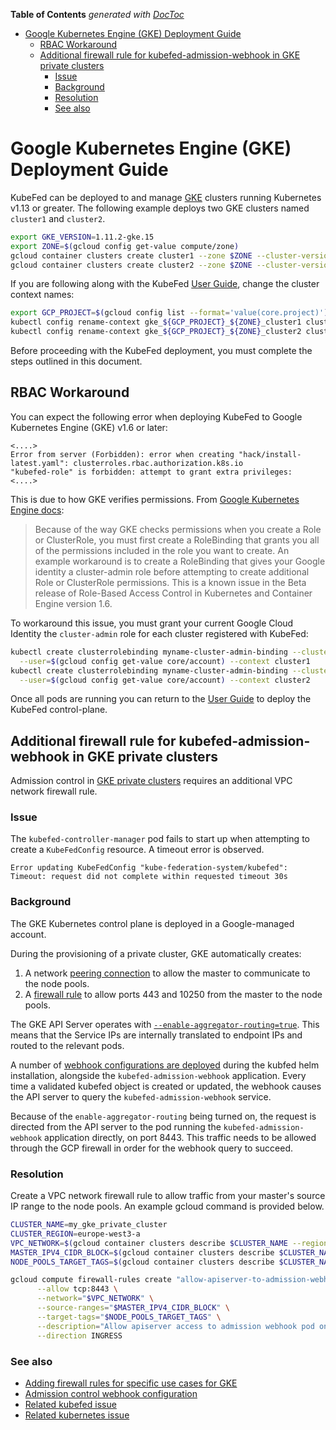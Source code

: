 <!-- START doctoc generated TOC please keep comment here to allow auto update -->
<!-- DON'T EDIT THIS SECTION, INSTEAD RE-RUN doctoc TO UPDATE -->
**Table of Contents**  *generated with [DocToc](https://github.com/thlorenz/doctoc)*

- [Google Kubernetes Engine (GKE) Deployment Guide](#google-kubernetes-engine-gke-deployment-guide)
  - [RBAC Workaround](#rbac-workaround)
  - [Additional firewall rule for kubefed-admission-webhook in GKE private clusters](#additional-firewall-rule-for-kubefed-admission-webhook-in-gke-private-clusters)
    - [Issue](#issue)
    - [Background](#background)
    - [Resolution](#resolution)
    - [See also](#see-also)

<!-- END doctoc generated TOC please keep comment here to allow auto update -->

# Google Kubernetes Engine (GKE) Deployment Guide

KubeFed can be deployed to and manage [GKE](https://cloud.google.com/kubernetes-engine/) clusters running
Kubernetes v1.13 or greater. The following example deploys two GKE clusters named `cluster1` and `cluster2`.

```bash
export GKE_VERSION=1.11.2-gke.15
export ZONE=$(gcloud config get-value compute/zone)
gcloud container clusters create cluster1 --zone $ZONE --cluster-version $GKE_VERSION
gcloud container clusters create cluster2 --zone $ZONE --cluster-version $GKE_VERSION
```

If you are following along with the KubeFed [User Guide](../userguide.md), change the cluster context names:

```bash
export GCP_PROJECT=$(gcloud config list --format='value(core.project)')
kubectl config rename-context gke_${GCP_PROJECT}_${ZONE}_cluster1 cluster1
kubectl config rename-context gke_${GCP_PROJECT}_${ZONE}_cluster2 cluster2
```

Before proceeding with the KubeFed deployment, you must complete the steps outlined in this document.

## RBAC Workaround

You can expect the following error when deploying KubeFed to Google Kubernetes Engine (GKE)
v1.6 or later:

```
<....>
Error from server (Forbidden): error when creating "hack/install-latest.yaml": clusterroles.rbac.authorization.k8s.io
"kubefed-role" is forbidden: attempt to grant extra privileges:
<....>
```

This is due to how GKE verifies permissions. From
[Google Kubernetes Engine docs](https://cloud.google.com/kubernetes-engine/docs/how-to/role-based-access-control):

> Because of the way GKE checks permissions when you create a Role or ClusterRole, you must first create a RoleBinding
> that grants you all of the permissions included in the role you want to create.
> An example workaround is to create a RoleBinding that gives your Google identity a cluster-admin role before
> attempting to create additional Role or ClusterRole permissions.
> This is a known issue in the Beta release of Role-Based Access Control in Kubernetes and Container Engine version 1.6.

To workaround this issue, you must grant your current Google Cloud Identity the `cluster-admin` role for each cluster
registered with KubeFed:

```bash
kubectl create clusterrolebinding myname-cluster-admin-binding --clusterrole=cluster-admin \
  --user=$(gcloud config get-value core/account) --context cluster1
kubectl create clusterrolebinding myname-cluster-admin-binding --clusterrole=cluster-admin \
  --user=$(gcloud config get-value core/account) --context cluster2
```

Once all pods are running you can return to the [User Guide](../userguide.md) to deploy the
KubeFed control-plane.

## Additional firewall rule for kubefed-admission-webhook in GKE private clusters

Admission control in [GKE private clusters](https://cloud.google.com/kubernetes-engine/docs/how-to/private-clusters)
requires an additional VPC network firewall rule.

### Issue

The `kubefed-controller-manager` pod fails to start up when attempting to create
a `KubeFedConfig` resource. A timeout error is observed.

```
Error updating KubeFedConfig "kube-federation-system/kubefed": Timeout: request did not complete within requested timeout 30s
```

### Background

The GKE Kubernetes control plane is deployed in a Google-managed account.

During the provisioning of a private cluster, GKE automatically creates:
1. A network [peering connection](https://cloud.google.com/kubernetes-engine/docs/how-to/private-clusters#features)
to allow the master to communicate to the node pools.
1. A [firewall rule](https://cloud.google.com/kubernetes-engine/docs/how-to/private-clusters#add_firewall_rules)
to allow ports 443 and 10250 from the master to the node pools.

The GKE API Server operates with [`--enable-aggregator-routing=true`](https://github.com/kubernetes/kubernetes/issues/79739#issuecomment-509813068).
This means that the Service IPs are internally translated to endpoint IPs and
routed to the relevant pods.

A number of [webhook configurations are deployed](../../charts/kubefed/charts/controllermanager/templates/webhook.yaml)
during the kubfed helm installation, alongside the `kubefed-admission-webhook`
application. Every time a validated kubefed object is created or updated,
the webhook causes the API server to query the `kubefed-admission-webhook` service.

Because of the `enable-aggregator-routing` being turned on, the request is
directed from the API server to the pod running the `kubefed-admission-webhook`
application directly, on port 8443. This traffic needs to be allowed through the
GCP firewall in order for the webhook query to succeed.

### Resolution

Create a VPC network firewall rule to allow traffic from your master's source IP
range to the node pools. An example gcloud command is provided below.

```bash
CLUSTER_NAME=my_gke_private_cluster
CLUSTER_REGION=europe-west3-a
VPC_NETWORK=$(gcloud container clusters describe $CLUSTER_NAME --region $CLUSTER_REGION --format='value(network)')
MASTER_IPV4_CIDR_BLOCK=$(gcloud container clusters describe $CLUSTER_NAME --region $CLUSTER_REGION --format='value(privateClusterConfig.masterIpv4CidrBlock)')
NODE_POOLS_TARGET_TAGS=$(gcloud container clusters describe $CLUSTER_NAME --region $CLUSTER_REGION --format='value[terminator=","](nodePools.config.tags)' --flatten='nodePools[].config.tags[]')

gcloud compute firewall-rules create "allow-apiserver-to-admission-webhook-8443" \
      --allow tcp:8443 \
      --network="$VPC_NETWORK" \
      --source-ranges="$MASTER_IPV4_CIDR_BLOCK" \
      --target-tags="$NODE_POOLS_TARGET_TAGS" \
      --description="Allow apiserver access to admission webhook pod on port 8443" \
      --direction INGRESS
```

### See also

- [Adding firewall rules for specific use cases for GKE](https://cloud.google.com/kubernetes-engine/docs/how-to/private-clusters#add_firewall_rules)
- [Admission control webhook configuration](https://kubernetes.io/docs/reference/access-authn-authz/extensible-admission-controllers/#webhook-configuration)
- [Related kubefed issue](https://github.com/kubernetes-sigs/kubefed/issues/1024)
- [Related kubernetes issue](https://github.com/kubernetes/kubernetes/issues/79739)
